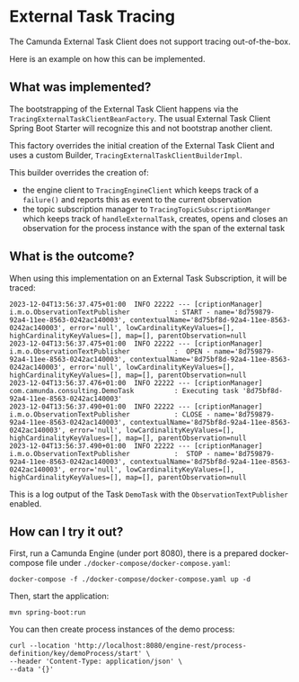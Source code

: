 # External Task Tracing

The Camunda External Task Client does not support tracing out-of-the-box.

Here is an example on how this can be implemented.

## What was implemented?

The bootstrapping of the External Task Client happens via the `TracingExternalTaskClientBeanFactory`. The usual External Task Client Spring Boot Starter will recognize this and not bootstrap another client.

This factory overrides the initial creation of the External Task Client and uses a custom Builder, `TracingExternalTaskClientBuilderImpl`.

This builder overrides the creation of:

* the engine client to `TracingEngineClient` which keeps track of a `failure()` and reports this as event to the current observation
* the topic subscription manager to `TracingTopicSubscriptionManger` which keeps track of `handleExternalTask`, creates, opens and closes an observation for the process instance with the span of the external task

## What is the outcome?

When using this implementation on an External Task Subscription, it will be traced:

```log
2023-12-04T13:56:37.475+01:00  INFO 22222 --- [criptionManager] i.m.o.ObservationTextPublisher           : START - name='8d759879-92a4-11ee-8563-0242ac140003', contextualName='8d75bf8d-92a4-11ee-8563-0242ac140003', error='null', lowCardinalityKeyValues=[], highCardinalityKeyValues=[], map=[], parentObservation=null
2023-12-04T13:56:37.475+01:00  INFO 22222 --- [criptionManager] i.m.o.ObservationTextPublisher           :  OPEN - name='8d759879-92a4-11ee-8563-0242ac140003', contextualName='8d75bf8d-92a4-11ee-8563-0242ac140003', error='null', lowCardinalityKeyValues=[], highCardinalityKeyValues=[], map=[], parentObservation=null
2023-12-04T13:56:37.476+01:00  INFO 22222 --- [criptionManager] com.camunda.consulting.DemoTask          : Executing task '8d75bf8d-92a4-11ee-8563-0242ac140003'
2023-12-04T13:56:37.490+01:00  INFO 22222 --- [criptionManager] i.m.o.ObservationTextPublisher           : CLOSE - name='8d759879-92a4-11ee-8563-0242ac140003', contextualName='8d75bf8d-92a4-11ee-8563-0242ac140003', error='null', lowCardinalityKeyValues=[], highCardinalityKeyValues=[], map=[], parentObservation=null
2023-12-04T13:56:37.490+01:00  INFO 22222 --- [criptionManager] i.m.o.ObservationTextPublisher           :  STOP - name='8d759879-92a4-11ee-8563-0242ac140003', contextualName='8d75bf8d-92a4-11ee-8563-0242ac140003', error='null', lowCardinalityKeyValues=[], highCardinalityKeyValues=[], map=[], parentObservation=null
```

This is a log output of the Task `DemoTask` with the `ObservationTextPublisher` enabled.

## How can I try it out?

First, run a Camunda Engine (under port 8080), there is a prepared docker-compose file under `./docker-compose/docker-compose.yaml`:

```shell
docker-compose -f ./docker-compose/docker-compose.yaml up -d
```

Then, start the application: 

```shell
mvn spring-boot:run
```

You can then create process instances of the demo process:

```shell
curl --location 'http://localhost:8080/engine-rest/process-definition/key/demoProcess/start' \
--header 'Content-Type: application/json' \
--data '{}'
```